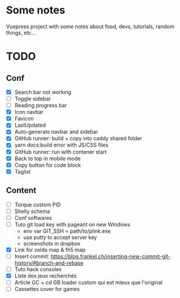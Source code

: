 # Some notes

Vuepress project with some notes about food, devs, tutorials, random things, etc...

# TODO
## Conf
- [x] Search bar not working
- [ ] Toggle sidebar
- [ ] Reading progress bar
- [x] Icon navbar
- [x] Favicon
- [x] LastUpdated
- [x] Auto-generate navbar and sidebar
- [x] GitHub runner: build + copy into caddy shared folder
- [x] yarn docs:build error with JS/CSS files
- [x] GitHub runner: run with contener start
- [x] Back to top in mobile mode
- [x] Copy button for code block
- [x] Taglist

## Content
- [ ] Torque custom PID
- [ ] Shelly schema
- [ ] Conf softwares
- [ ] Tuto git load key with pageant on new Windows
  * env var GIT_SSH = path/to/plink.exe
  * use putty to accept server key
  * screenshots in dropbox
- [x] Link for zelda map & fh5 map
- [ ] Insert commit: https://blog.frankel.ch/inserting-new-commit-git-history/#branch-and-rebase
- [ ] Tuto hack consoles
- [x] Liste des jeux recherchés
- [ ] Article GC + cd GB loader custom qui est mieux que l'original
- [ ] Cassettes cover for games
